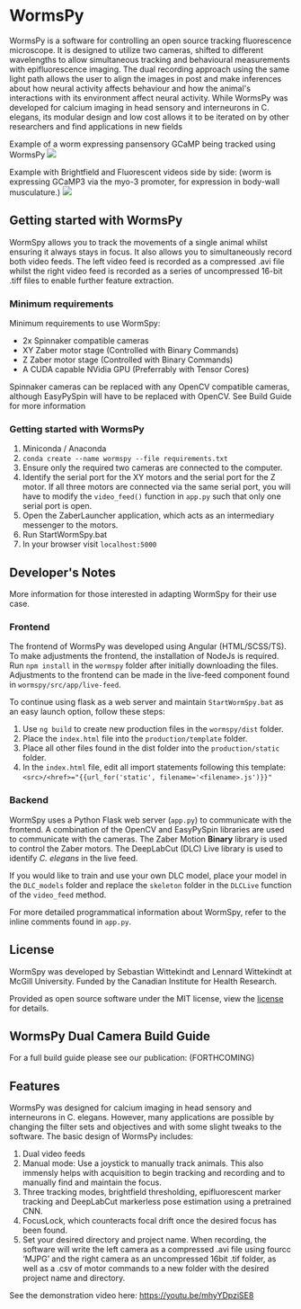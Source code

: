 # WormsPy

WormsPy is a software for controlling an open source tracking fluorescence microscope. It is designed to utilize two cameras, shifted to different wavelengths to allow simultaneous tracking and behavioural measurements with epifluorescence imaging. The dual recording approach using the same light path allows the user to align the images in post and make inferences about how neural activity affects behaviour and how the animal's interactions with its environment affect neural activity. While WormsPy was developed for calcium imaging in head sensory and interneurons in C. elegans, its modular design and low cost allows it to be iterated on by other researchers and find applications in new fields

Example of a worm expressing pansensory GCaMP being tracked using WormsPy
![](media/WormsPy3.gif)

Example with Brightfield and Fluorescent videos side by side: (worm is expressing GCaMP3 via the myo-3 promoter, for expression in body-wall musculature.)
![](media/Demo2.gif)

## Getting started with WormsPy
WormSpy allows you to track the movements of a single animal whilst ensuring it always stays in focus. It also allows you to simultaneously record both video feeds. The left video feed is recorded as a compressed .avi file whilst the right video feed is recorded as a series of uncompressed 16-bit .tiff files to enable further feature extraction.

### Minimum requirements
Minimum requirements to use WormSpy:
- 2x Spinnaker compatible cameras
- XY Zaber motor stage (Controlled with Binary Commands) 
- Z Zaber motor stage (Controlled with Binary Commands)
- A CUDA capable NVidia GPU (Preferrably with Tensor Cores)

Spinnaker cameras can be replaced with any OpenCV compatible cameras, although EasyPySpin will have to be replaced with OpenCV.
See Build Guide for more information

### Getting started with WormsPy
1. Miniconda / Anaconda 
2. `conda create --name wormspy --file requirements.txt`
3. Ensure only the required two cameras are connected to the computer.
4. Identify the serial port for the XY motors and the serial port for the Z motor. 
If all three motors are connected via the same serial port, you will have to modify the `video_feed()` function in `app.py` such that only one serial port is open. 
5. Open the ZaberLauncher application, which acts as an intermediary messenger to the motors.
6. Run StartWormSpy.bat
7. In your browser visit `localhost:5000`

## Developer's Notes
More information for those interested in adapting WormSpy for their use case.

### Frontend 
The frontend of WormsPy was developed using Angular (HTML/SCSS/TS). To make adjustments the frontend, the installation of NodeJs is required. Run `npm install` in the `wormspy` folder after initially downloading the files. Adjustments to the frontend can be made in the live-feed component found in `wormspy/src/app/live-feed`. 

To continue using flask as a web server and maintain `StartWormSpy.bat` as an easy launch option, follow these steps:
1. Use `ng build` to create new production files in the `wormspy/dist` folder. 
2. Place the `index.html` file into the `production/template` folder. 
3. Place all other files found in the dist folder into the `production/static` folder. 
4. In the `index.html` file, edit all import statements following this template: `<src>/<href>="{{url_for('static', filename='<filename>.js')}}"`

### Backend
WormSpy uses a Python Flask web server (`app.py`) to communicate with the frontend. A combination of the OpenCV and EasyPySpin libraries are used to communicate with the cameras. The Zaber Motion **Binary** library is used to control the Zaber motors. The DeepLabCut (DLC) Live library is used to identify _C. elegans_ in the live feed. 

If you would like to train and use your own DLC model, place your model in the `DLC_models` folder and replace the `skeleton` folder in the `DLCLive` function of the `video_feed` method.

For more detailed programmatical information about WormSpy, refer to the inline comments found in `app.py`.  

## License
WormSpy was developed by Sebastian Wittekindt and Lennard Wittekindt at McGill University. Funded by the Canadian Institute for Health Research.

Provided as open source software under the MIT license, view the [license](LICENSE.TXT) for details.

## WormsPy Dual Camera Build Guide
For a full build guide please see our publication: (FORTHCOMING)

## Features
WormsPy was designed for calcium imaging in head sensory and interneurons in C. elegans. However, many applications are possible by changing the filter sets and objectives and with some slight tweaks to the software.
The basic design of WormsPy includes:
1. Dual video feeds
2. Manual mode: Use a joystick to manually track animals. This also immensly helps with acquisition to begin tracking and recording and to manually find and maintain the focus.
3. Three tracking modes, brightfield thresholding, epifluorescent marker tracking and DeepLabCut markerless pose estimation using a pretrained CNN.
4. FocusLock, which counteracts focal drift once the desired focus has been found.
5. Set your desired directory and project name. When recording, the software will write the left camera as a compressed .avi file using fourcc ‘MJPG’ and the right camera as an uncompressed 16bit .tif folder, as well as a .csv of motor commands to a new folder with the desired project name and directory.

See the demonstration video here: https://youtu.be/mhyYDpziSE8
